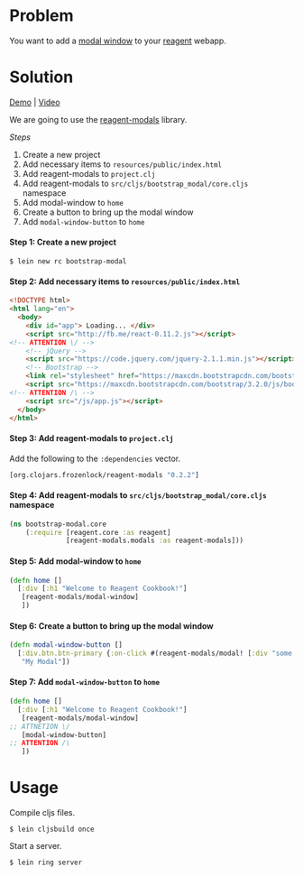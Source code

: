 # Problem

You want to add a [modal window](http://getbootstrap.com/javascript/) to your [reagent](https://github.com/reagent-project/reagent) webapp.

# Solution

[Demo](http://rc-bootstrap-modal.s3-website-us-west-1.amazonaws.com/) | [Video](https://www.youtube.com/watch?v=qRJiAp92TPg)

We are going to use the [reagent-modals](https://github.com/Frozenlock/reagent-modals) library.

*Steps*

1. Create a new project
2. Add necessary items to `resources/public/index.html`
3. Add reagent-modals to `project.clj`
4. Add reagent-modals to `src/cljs/bootstrap_modal/core.cljs` namespace
5. Add modal-window to `home`
6. Create a button to bring up the modal window
7. Add `modal-window-button` to `home`

#### Step 1: Create a new project

```
$ lein new rc bootstrap-modal
```

#### Step 2: Add necessary items to `resources/public/index.html`

```html
<!DOCTYPE html>
<html lang="en">
  <body>
    <div id="app"> Loading... </div>
    <script src="http://fb.me/react-0.11.2.js"></script>
<!-- ATTENTION \/ -->
    <!-- jQuery -->
    <script src="https://code.jquery.com/jquery-2.1.1.min.js"></script>
    <!-- Bootstrap -->
    <link rel="stylesheet" href="https://maxcdn.bootstrapcdn.com/bootstrap/3.2.0/css/bootstrap.min.css">
    <script src="https://maxcdn.bootstrapcdn.com/bootstrap/3.2.0/js/bootstrap.min.js"></script>
<!-- ATTENTION /\ -->
    <script src="/js/app.js"></script>
  </body>
</html>
```

#### Step 3: Add reagent-modals to `project.clj`

Add the following to the `:dependencies` vector.

```clojure
[org.clojars.frozenlock/reagent-modals "0.2.2"]
```

#### Step 4: Add reagent-modals to `src/cljs/bootstrap_modal/core.cljs` namespace

```clojure
(ns bootstrap-modal.core
    (:require [reagent.core :as reagent]
              [reagent-modals.modals :as reagent-modals]))
```

#### Step 5: Add modal-window to `home`

```clojure
(defn home []
  [:div [:h1 "Welcome to Reagent Cookbook!"]
   [reagent-modals/modal-window]
   ])
```
#### Step 6: Create a button to bring up the modal window

```clojure
(defn modal-window-button []
  [:div.btn.btn-primary {:on-click #(reagent-modals/modal! [:div "some message to the user!"])} 
   "My Modal"])
```

#### Step 7: Add `modal-window-button` to `home`

```clojure
(defn home []
  [:div [:h1 "Welcome to Reagent Cookbook!"]
   [reagent-modals/modal-window]
;; ATTNETION \/
   [modal-window-button]
;; ATTENTION /\
   ])
```

# Usage

Compile cljs files.

```
$ lein cljsbuild once
```

Start a server.

```
$ lein ring server
```
	
